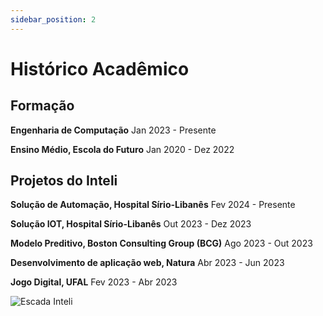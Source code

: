 ```yaml
---
sidebar_position: 2
---
```

# Histórico Acadêmico

## Formação
**Engenharia de Computação**
Jan 2023 - Presente

**Ensino Médio, Escola do Futuro**
Jan 2020 - Dez 2022

## Projetos do Inteli
**Solução de Automação, Hospital Sírio-Libanês**
Fev 2024 - Presente

**Solução IOT, Hospital Sírio-Libanês** 
Out 2023 - Dez 2023

**Modelo Preditivo, Boston Consulting Group (BCG)**
Ago 2023 - Out 2023

**Desenvolvimento de aplicação web, Natura**
Abr 2023 - Jun 2023

**Jogo Digital, UFAL**
Fev 2023 - Abr 2023

![Escada Inteli](/img/escadaInteli.jpg)